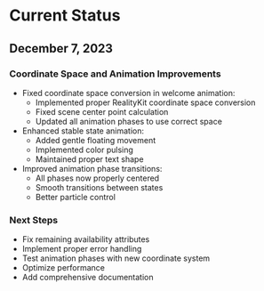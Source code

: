# Current Status

## December 7, 2023

### Coordinate Space and Animation Improvements
- Fixed coordinate space conversion in welcome animation:
  - Implemented proper RealityKit coordinate space conversion
  - Fixed scene center point calculation
  - Updated all animation phases to use correct space
- Enhanced stable state animation:
  - Added gentle floating movement
  - Implemented color pulsing
  - Maintained proper text shape
- Improved animation phase transitions:
  - All phases now properly centered
  - Smooth transitions between states
  - Better particle control

### Next Steps
- Fix remaining availability attributes
- Implement proper error handling
- Test animation phases with new coordinate system
- Optimize performance
- Add comprehensive documentation
